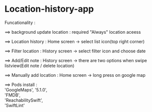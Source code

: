 # Location-history-app

Funcationality : 

==> background update location : required "Always" location aceess

==> Location history : Home screen -> select list icon(top right corner)

==> Filter location : History screen -> select filter icon and choose date

==> Add/Edit note : History screen -> there are two options when swipe listview(Edit note / delete location)

==> Manually add location : Home screen -> long press on google map 

==> Pods install :  
   'GoogleMaps', '5.1.0',  
  'FMDB',  
  'ReachabilitySwift',  
  'SwiftLint'
